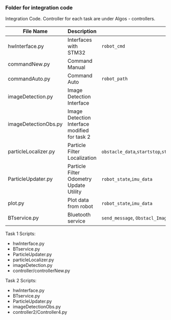 ### Folder for integration code

Integration Code. Controller for each task are under Algos - controllers.

File Name | Description | Input Topic | Output Topic
----------|-------------|-------------|-------------
hwInterface.py | Interfaces with STM32 | ```robot_cmd``` | ```robot_state```,```imu_data```
commandNew.py | Command Manual |  | ```robot_cmd```
commandAuto.py | Command Auto | ```robot_path``` | ```robot_cmd```
imageDetection.py | Image Detection Interface |  | ```img_result```,```trigger```
imageDetectionObs.py | Image Detection Interface modified for task 2 |  | ```img_result```,```trigger```
particleLocalizer.py | Particle Filter Localization | ```obstacle_data```,```startstop```,```start_data```,```particle_frame_update```,```trigger```,```img_result```,```path_progress``` | ```robot_est_pose```,```send_message```
ParticleUpdater.py | Particle Filter Odometry Update Utility | ```robot_state```,```imu_data``` | ```particle_frame_updater```
plot.py | Plot data from robot | ```robot_state```,```imu_data``` | 
BTservice.py | Bluetooth service | ```send_message```, ```Obstacl_ImageID``` | ```obstacle_data```,```start_data```,```startstop```


Task 1 Scripts:
- hwInterface.py
- BTservice.py
- ParticleUpdater.py
- particleLocalizer.py
- imageDetection.py
- controller/controllerNew.py

Task 2 Scripts:
- hwInterface.py
- BTservice.py
- ParticleUpdater.py
- imageDetectionObs.py
- controller2/Controller4.py
